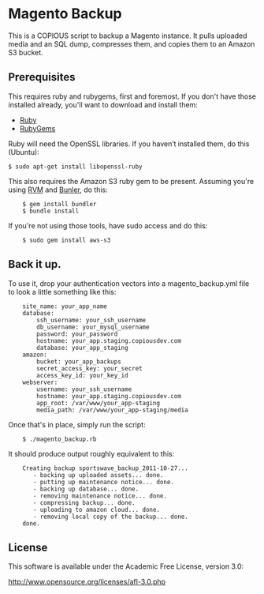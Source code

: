 Magento Backup
==============

This is a COPIOUS script to backup a Magento instance.  It pulls uploaded media and an SQL dump, compresses them, and copies them to an Amazon S3 bucket.

Prerequisites
-------------

This requires ruby and rubygems, first and foremost.  If you don't have those installed already, you'll want to download and install them:

* [Ruby](http://www.ruby-lang.org/en/)
* [RubyGems](https://rubygems.org/pages/download)

Ruby will need the OpenSSL libraries. If you haven’t installed them, do this (Ubuntu):

    $ sudo apt-get install libopenssl-ruby

This also requires the Amazon S3 ruby gem to be present.  Assuming you're using [RVM](http://beginrescueend.com/) and [Bunler](http://gembundler.com/), do this:

		$ gem install bundler
		$ bundle install

If you're not using those tools, have sudo access and do this:

		$ sudo gem install aws-s3

Back it up.
-----------

To use it, drop your authentication vectors into a magento_backup.yml file to look a little something like this:

		site_name: your_app_name
		database:
		    ssh_username: your_ssh_username
		    db_username: your_mysql_username
		    password: your_password
		    hostname: your_app.staging.copiousdev.com
		    database: your_app_staging
		amazon:
		    bucket: your_app_backups
		    secret_access_key: your_secret
		    access_key_id: your_key_id
		webserver: 
		    username: your_ssh_username
		    hostname: your_app.staging.copiousdev.com
		    app_root: /var/www/your_app-staging
		    media_path: /var/www/your_app-staging/media

Once that's in place, simply run the script:

		$ ./magento_backup.rb

It should produce output roughly equivalent to this:

		Creating backup sportswave_backup_2011-10-27...
		   - backing up uploaded assets... done.
		   - putting up maintenance notice... done.
		   - backing up database... done.
		   - removing maintenance notice... done.
		   - compressing backup... done.
		   - uploading to amazon cloud... done.
		   - removing local copy of the backup... done.
		done.

License
-------

This software is available under the Academic Free License, version 3.0:

http://www.opensource.org/licenses/afl-3.0.php
